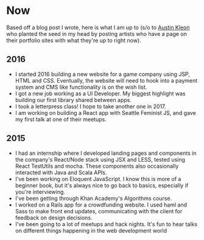 # Now
Based off a blog post I wrote, here is what I am up to (s/o to [Austin Kleon](http://austinkleon.com/) who planted the seed in my head by posting artists who have a page on their portfolio sites with what they're up to right now).

## 2016
* I started 2016 building a new website for a game company using JSP, HTML and CSS. Eventually, the website will need to hook into a payment system and CMS like functionality is on the wish list.
* I got a new job working as a UI Developer. My biggest highlight was building our first library shared between apps.
* I took a letterpress class! I hope to take another one in 2017.
* I am working on building a React app with Seattle Feminist JS, and gave my first talk at one of their meetups.

## 2015
* I had an internship where I developed landing pages and components in the company's React/Node stack using JSX and LESS, tested using React TestUtils and mocha. These components also occasionally interacted with Java and Scala APIs.
* I've been working on Eloquent JavaScript. I know this is more of a beginner book, but it's always nice to go back to basics, especially if you're interviewing.
* I've been getting through Khan Academy's Algorithms course.
* I worked on a Rails app for a crowdfunding website. I used haml and Sass to make front end updates, communicating with the client for feedback on design decisions.
* I've been going to a lot of meetups and hack nights. It's fun to hear talks on different things happening in the web development world
